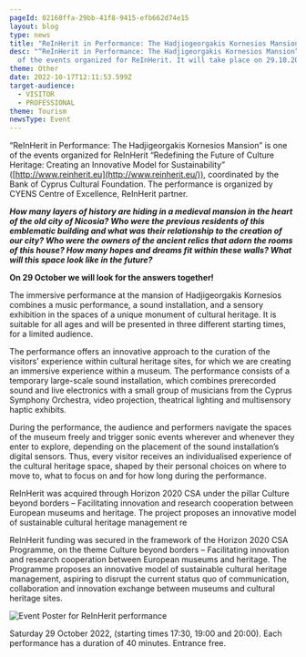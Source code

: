 ```yaml
---
pageId: 02168ffa-29bb-41f8-9415-efb662d74e15
layout: blog
type: news
title: "ReInHerit in Performance: The Hadjiogeorgakis Kornesios Mansion "
desc: "“ReInHerit in Performance: The Hadjigeorgakis Kornesios Mansion” is one
  of the events organized for ReInHerit. It will take place on 29.10.2022."
theme: Other
date: 2022-10-17T12:11:53.599Z
target-audience:
  - VISITOR
  - PROFESSIONAL
theme: Tourism
newsType: Event
---
```

“ReInHerit in Performance: The Hadjigeorgakis Kornesios Mansion” is one of the events organized for ReInHerit “Redefining the Future of Culture Heritage: Creating an Innovative Model for Sustainability” ([http://www.reinherit.eu](http://www.reinherit.eu/)), coordinated by the Bank of Cyprus Cultural Foundation. The performance is organized by CYENS Centre of Excellence, ReInHerit partner.

***How many layers of history are hiding in a medieval mansion in the heart of the old city of Nicosia?
Who were the previous residents of this emblematic building and what was their relationship to the creation of our city?
Who were the owners of the ancient relics that adorn the rooms of this house?
How many hopes and dreams fit within these walls?
What will this space look like in the future?***

**On 29 October we will look for the answers together!**

The immersive performance at the mansion of Hadjigeorgakis Kornesios combines a music performance, a sound installation, and a sensory exhibition in the spaces of a unique monument of cultural heritage. It is suitable for all ages and will be presented in three different starting times, for a limited audience.

The performance offers an innovative approach to the curation of the visitors’ experience within cultural heritage sites, for which we are creating an immersive experience within a museum. The performance consists of a temporary large-scale sound installation, which combines prerecorded sound and live electronics with a small group of musicians from the Cyprus Symphony Orchestra, video projection, theatrical lighting and multisensory haptic exhibits.

During the performance, the audience and performers navigate the spaces of the museum freely and trigger sonic events wherever and whenever they enter to explore, depending on the placement of the sound installation’s digital sensors. Thus, every visitor receives an individualised experience of the cultural heritage space, shaped by their personal choices on where to move to, what to focus on and for how long during the performance.

ReInHerit was acquired through Horizon 2020 CSA under the pillar Culture beyond borders – Facilitating innovation and research cooperation between European museums and heritage. The project proposes an innovative model of sustainable cultural heritage management re 

ReInHerit funding was secured in the framework of the Horizon 2020 CSA Programme, on the theme Culture beyond borders – Facilitating innovation and research cooperation between European museums and heritage. The Programme proposes an innovative model of sustainable cultural heritage management, aspiring to disrupt the current status quo of communication, collaboration and innovation exchange between museums and cultural heritage sites.

![Event Poster for ReInHerit performance](https://ucarecdn.com/129dfecb-980f-4ff0-9cba-bb1bad3df29d/-/crop/443x464/0,0/-/preview/)

Saturday 29 October 2022, (starting times 17:30, 19:00 and 20:00).
Each performance has a duration of 40 minutes. 
Entrance free.